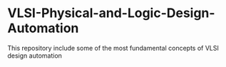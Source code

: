 # VLSI-Physical-and-Logic-Design-Automation
This repository include some of the most fundamental concepts of VLSI design automation
